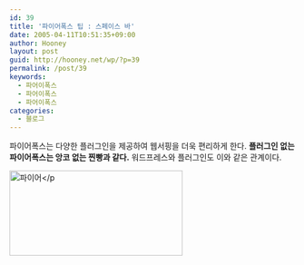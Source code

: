 ```yaml
---
id: 39
title: '파이어폭스 팁 : 스페이스 바'
date: 2005-04-11T10:51:35+09:00
author: Hooney
layout: post
guid: http://hooney.net/wp/?p=39
permalink: /post/39
keywords:
  - 파어이폭스
  - 파어이폭스
  - 파어이폭스
categories:
  - 블로그
---
```

파이어폭스는 다양한 플러그인을 제공하여 웹서핑을 더욱 편리하게 한다. **플러그인 없는 파이어폭스는 앙코 없는 찐빵과 같다.** 워드프레스와 플러그인도 이와 같은 관계이다.

[<img src="/files/img/2005-04/header.png" alt="파이어</p" height="150" width="305" />](http://www.mozilla.or.kr/)